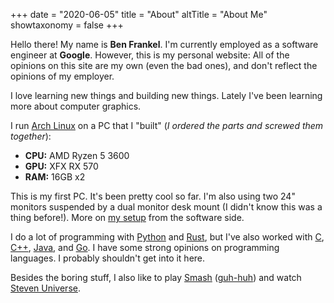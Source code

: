 +++
date = "2020-06-05"
title = "About"
altTitle = "About Me"
showtaxonomy = false
+++

Hello there! My name is **Ben Frankel**. I'm currently employed as a software engineer at **Google**. However, this is my personal website: All of the opinions on this site are my own (even the bad ones), and don't reflect the opinions of my employer.

I love learning new things and building new things. Lately I've been learning more about computer graphics.

I run [Arch Linux] on a PC that I "built" (_I ordered the parts and screwed them together_):

- **CPU:** AMD Ryzen 5 3600
- **GPU:** XFX RX 570
- **RAM:** 16GB x2

This is my first PC. It's been pretty cool so far. I'm also using two 24" monitors suspended by a dual monitor desk mount (I didn't know this was a thing before!). More on [my setup] from the software side.

I do a lot of programming with [Python] and [Rust], but I've also worked with [C], [C++], [Java], and [Go]. I have some strong opinions on programming languages. I probably shouldn't get into it here.

Besides the boring stuff, I also like to play [Smash] \([guh-huh]) and watch [Steven Universe].

[Python]: https://www.python.org
[C]: https://en.wikipedia.org/wiki/C_%28programming_language%29
[C++]: https://en.wikipedia.org/wiki/C%2B%2B
[Java]: https://en.wikipedia.org/wiki/Java_%28programming_language%29
[Rust]: https://www.rustlang.org
[Go]: https://en.wikipedia.org/wiki/Go_(programming_language)

[Arch Linux]: https://wiki.archlinux.org/index.php/Arch_Linux
[my setup]: https://github.com/benfrankel/dotfiles

[Smash]: https://www.smashbros.com/en_US/
[guh-huh]: https://www.youtube.com/watch?v=GD1dpLSvoNU
[Steven Universe]: https://www.youtube.com/watch?v=pRc_Ng5y8Dk
